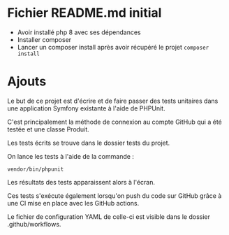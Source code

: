 # Fichier README.md initial

-   Avoir installé php 8 avec ses dépendances
-   Installer composer
-   Lancer un composer install après avoir récupéré le projet `composer install`

# Ajouts

Le but de ce projet est d'écrire et de faire passer des tests unitaires dans une application Symfony existante à l'aide de PHPUnit.

C'est principalement la méthode de connexion au compte GitHub qui a été testée et une classe Produit.

Les tests écrits se trouve dans le dossier tests du projet.

On lance les tests à l'aide de la commande :

```
vendor/bin/phpunit
```

Les résultats des tests apparaissent alors à l'écran.

Ces tests s'exécute également lorsqu'on push du code sur GitHub grâce à une CI mise en place avec les GitHub actions.

Le fichier de configuration YAML de celle-ci est visible dans le dossier .github/workflows.
